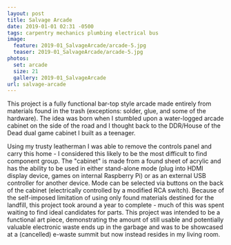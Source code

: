 ```yaml
---
layout: post
title: Salvage Arcade
date: 2019-01-01 02:31 -0500
tags: carpentry mechanics plumbing electrical bus
image:
  feature: 2019-01_SalvageArcade/arcade-5.jpg
  teaser: 2019-01_SalvageArcade/arcade-5.jpg
photos:
  set: arcade
  size: 21
  gallery: 2019-01_SalvageArcade
url: salvage-arcade
---
```


This project is a fully functional bar-top style arcade made entirely from materials found in the trash (exceptions: solder, glue, and some of the hardware). The idea was born when I stumbled upon a water-logged arcade cabinet on the side of the road and I thought back to the DDR/House of the Dead dual game cabinet I built as a teenager. 

Using my trusty leatherman I was able to remove the controls panel and carry this home - I considered this likely to be the most difficult to find component group. The "cabinet" is made from a found sheet of acrylic and has the ability to be used in either stand-alone mode (plug into HDMI display device, games on internal Raspberry Pi) or as an external USB controller for another device. Mode can be selected via buttons on the back of the cabinet (electrically controlled by a modified RCA switch). Because of the self-imposed limitation of using only found materials destined for the landfill, this project took around a year to complete - much of this was spent waiting to find ideal candidates for parts. This project was intended to be a functional art piece, demonstrating the amount of still usable and potentially valuable electronic waste ends up in the garbage and was to be showcased at a (cancelled) e-waste summit but now instead resides in my living room.